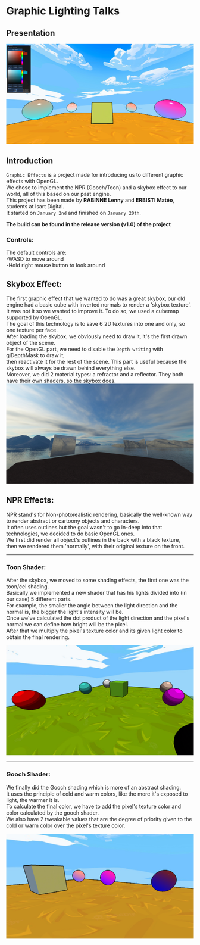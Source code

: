 # Graphic Lighting Talks 

## Presentation 

![png](./Images/overview.png) 

## Introduction 
`Graphic Effects` is a project made for introducing us to different graphic effects with OpenGL. <br> 
We chose to implement the NPR (Gooch/Toon) and a skybox effect to our world, all of this based on our past engine. <br> 
This project has been made by **RABINNE Lenny** and **ERBISTI Matéo**, students at Isart Digital. <br> 
It started on `January 2nd` and finished on `January 20th`. <br> 

**The build can be found in the release version (v1.0) of the project** <br>

### Controls: 
The default controls are: <br> 
-WASD to move around <br> 
-Hold right mouse button to look around <br> 

## Skybox Effect: 
The first graphic effect that we wanted to do was a great skybox, our old engine had a basic cube with inverted normals to render a 'skybox texture'. <br> 
It was not it so we wanted to improve it. To do so, we used a cubemap supported by OpenGL. <br> 
The goal of this technology is to save 6 2D textures into one and only, so one texture per face. <br> 
After loading the skybox, we obviously need to draw it, it's the first drawn object of the scene. <br> 
For the OpenGL part, we need to disable the `Depth writing` with glDepthMask to draw it, <br> 
then reactivate it for the rest of the scene. This part is useful because the skybox will always be drawn behind everything else. <br> 
Moreover, we did 2 material types: a refractor and a reflector. They both have their own shaders, so the skybox does. <br> 
![png](./Images/skyboxScene.png) 

## NPR Effects: 
NPR stand's for Non-photorealistic rendering, basically the well-known way to render abstract or cartoony objects and characters. <br> 
It often uses outlines but the goal wasn't to go in-deep into that technologies, we decided to do basic OpenGL ones. <br> 
We first did render all object's outlines in the back with a black texture, <br> 
then we rendered them 'normally', with their original texture on the front. <br> 

----------- 
### Toon Shader: 
After the skybox, we moved to some shading effects, the first one was the toon/cel shading. <br> 
Basically we implemented a new shader that has his lights divided into (in our case) 5 different parts. <br> 
For example, the smaller the angle between the light direction and the normal is, the bigger the light's intensity will be. <br> 
Once we've calculated the dot product of the light direction and the pixel's normal we can define how bright will be the pixel. <br> 
After that we multiply the pixel's texture color and its given light color to obtain the final rendering. <br> 

![png](./Images/toonShader.png) 

----------- 
### Gooch Shader: 
We finally did the Gooch shading which is more of an abstract shading. <br> 
It uses the principle of cold and warm colors, like the more it's exposed to light, the warmer it is. <br> 
To calculate the final color, we have to add the pixel's texture color and color calculated by the gooch shader. <br> 
We also have 2 tweakable values that are the degree of priority given to the cold or warm color over the pixel's texture color. <br> 

![png](./Images/goochShader.png)
